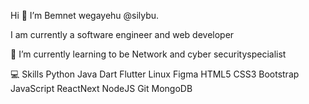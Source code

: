 Hi 👋  I’m  Bemnet wegayehu @silybu.

I am currently a software engineer and web developer 

 🌱 I’m currently learning to be   Network and cyber securityspecialist

💻 Skills
Python Java  Dart Flutter Linux Figma HTML5 CSS3 Bootstrap  JavaScript ReactNext  NodeJS  Git  MongoDB



<!---
silybu/silybu is a ✨ special ✨ repository because its `README.md` (this file) appears on your GitHub profile.
You can click the Preview link to take a look at your changes.
--->
